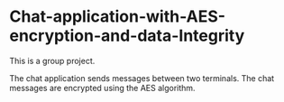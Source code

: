 # Chat-application-with-AES-encryption-and-data-Integrity

This is a group project.

The chat application sends messages between two terminals. The chat messages are encrypted using the AES algorithm.
